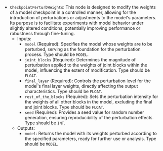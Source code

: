 - `CheckpointPerturbWeights`: This node is designed to modify the weights of a model checkpoint in a controlled manner, allowing for the introduction of perturbations or adjustments to the model's parameters. Its purpose is to facilitate experiments with model behavior under slightly altered conditions, potentially improving performance or robustness through fine-tuning.
    - Inputs:
        - `model` (Required): Specifies the model whose weights are to be perturbed, serving as the foundation for the perturbation process. Type should be `MODEL`.
        - `joint_blocks` (Required): Determines the magnitude of perturbation applied to the weights of joint blocks within the model, influencing the extent of modification. Type should be `FLOAT`.
        - `final_layer` (Required): Controls the perturbation level for the model's final layer weights, directly affecting the output characteristics. Type should be `FLOAT`.
        - `rest_of_the_blocks` (Required): Sets the perturbation intensity for the weights of all other blocks in the model, excluding the final and joint blocks. Type should be `FLOAT`.
        - `seed` (Required): Provides a seed value for random number generation, ensuring reproducibility of the perturbation effects. Type should be `INT`.
    - Outputs:
        - `model`: Returns the model with its weights perturbed according to the specified parameters, ready for further use or analysis. Type should be `MODEL`.
